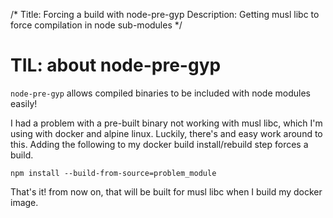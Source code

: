 /*
Title: Forcing a build with node-pre-gyp
Description: Getting musl libc to force compilation in node sub-modules
*/

# TIL: about node-pre-gyp

`node-pre-gyp` allows compiled binaries to be included with node modules easily!

I had a problem with a pre-built binary not working with musl libc, which I'm using with
docker and alpine linux. Luckily, there's and easy work around to this. Adding the following
to my docker build install/rebuild step forces a build.

`npm install --build-from-source=problem_module`

That's it! from now on, that will be built for musl libc when I build my docker image.
